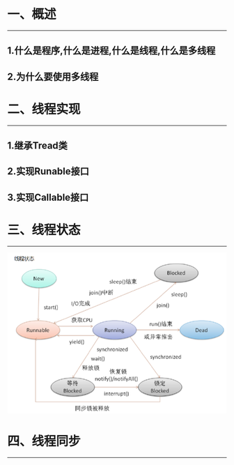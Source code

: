 # 一、概述

***

## 1.什么是程序,什么是进程,什么是线程,什么是多线程

## 2.为什么要使用多线程



# 二、线程实现

***

## 1.继承Tread类

## 2.实现Runable接口

## 3.实现Callable接口



# 三、线程状态

***

![image-20210708213143498](.img/image-20210708213143498.png)

# 四、线程同步

***

